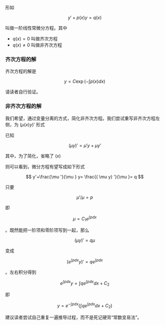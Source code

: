 形如

$$
y'+p(x)y=q(x)
$$

叫做一阶线性常微分方程。其中

* $q(x)=0$ 叫做齐次方程
* $q(x)\neq 0$ 叫做非齐次方程

### 齐次方程的解

齐次方程的解是

$$
y=C\exp\left( -\int p(x)dx\right)
$$

请读者自行验证。

### 非齐次方程的解

我们希望，通过变量分离的方式，简化非齐次方程。我们尝试重写非齐次方程左侧，为 $(\mu(x)y)'$ 形式

已知

$$
(\mu y)'=\mu'y+\mu y'
$$

其中，为了简化，省略了 $(x)$ 

则可以看到，微分方程有望写成如下形式

$$
y'+\frac{\mu '}{\mu } y= \frac{( \mu y) '}{\mu }= q
$$

只要

$$
\displaystyle \mu'/\mu=p
$$

即

$$
\mu= C_1 e^{\int p dx}
$$

。既然能把一阶项和零阶项写到一起，那么

$$
( \mu y) ' = q \mu
$$

变成

$$
(e^{\int p dx} y)' = q e^{\int p dx}
$$

。左右积分得到

$$
e^{\int p dx} y = \int q e^{\int p dx} dx + C_2
$$

即

$$
y = e^{-\int p dx} \left( \int q e^{\int p dx} dx + C_2 \right)
$$

建议读者尝试自己重复一遍推导过程，而不是死记硬背“常数变易法”。

